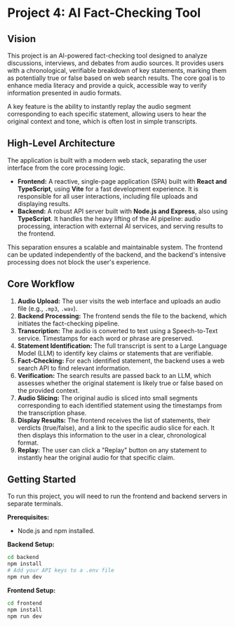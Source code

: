 # Project 4: AI Fact-Checking Tool

## Vision

This project is an AI-powered fact-checking tool designed to analyze discussions, interviews, and debates from audio sources. It provides users with a chronological, verifiable breakdown of key statements, marking them as potentially true or false based on web search results. The core goal is to enhance media literacy and provide a quick, accessible way to verify information presented in audio formats.

A key feature is the ability to instantly replay the audio segment corresponding to each specific statement, allowing users to hear the original context and tone, which is often lost in simple transcripts.

## High-Level Architecture

The application is built with a modern web stack, separating the user interface from the core processing logic.

-   **Frontend:** A reactive, single-page application (SPA) built with **React and TypeScript**, using **Vite** for a fast development experience. It is responsible for all user interactions, including file uploads and displaying results.
-   **Backend:** A robust API server built with **Node.js and Express**, also using **TypeScript**. It handles the heavy lifting of the AI pipeline: audio processing, interaction with external AI services, and serving results to the frontend.

This separation ensures a scalable and maintainable system. The frontend can be updated independently of the backend, and the backend's intensive processing does not block the user's experience.

## Core Workflow

1.  **Audio Upload:** The user visits the web interface and uploads an audio file (e.g., `.mp3`, `.wav`).
2.  **Backend Processing:** The frontend sends the file to the backend, which initiates the fact-checking pipeline.
3.  **Transcription:** The audio is converted to text using a Speech-to-Text service. Timestamps for each word or phrase are preserved.
4.  **Statement Identification:** The full transcript is sent to a Large Language Model (LLM) to identify key claims or statements that are verifiable.
5.  **Fact-Checking:** For each identified statement, the backend uses a web search API to find relevant information.
6.  **Verification:** The search results are passed back to an LLM, which assesses whether the original statement is likely true or false based on the provided context.
7.  **Audio Slicing:** The original audio is sliced into small segments corresponding to each identified statement using the timestamps from the transcription phase.
8.  **Display Results:** The frontend receives the list of statements, their verdicts (true/false), and a link to the specific audio slice for each. It then displays this information to the user in a clear, chronological format.
9.  **Replay:** The user can click a "Replay" button on any statement to instantly hear the original audio for that specific claim.

## Getting Started

To run this project, you will need to run the frontend and backend servers in separate terminals.

**Prerequisites:**
- Node.js and npm installed.

**Backend Setup:**
```bash
cd backend
npm install
# Add your API keys to a .env file
npm run dev
```

**Frontend Setup:**
```bash
cd frontend
npm install
npm run dev
```
